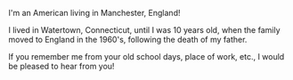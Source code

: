 
I'm an American living in Manchester, England!

I lived in Watertown, Connecticut, until I was 10 years old, when the family moved to England in the 1960's, following the death of my father.

If you remember me from your old school days, place of work, etc., I would be pleased to hear from you!
